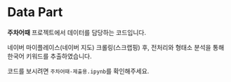 # Data Part

**주차어때** 프로젝트에서 데이터를 담당하는 코드입니다.

네이버 마이플레이스(네이버 지도) 크롤링(스크랩핑) 후, 전처리와 형태소 분석을 통해 한국어 키워드를 추출하였습니다.

코드를 보시려면 `주차어때-제출용.ipynb`를 확인해주세요. 
